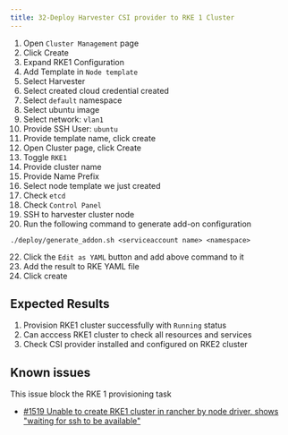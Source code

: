 ```yaml
---
title: 32-Deploy Harvester CSI provider to RKE 1 Cluster
---
```

1. Open `Cluster Management` page
2. Click Create 
3. Expand RKE1 Configuration
4. Add Template in `Node template`
5. Select Harvester
6. Select created cloud credential created
7. Select `default` namespace
8. Select ubuntu image 
9. Select network: `vlan1`
10. Provide SSH User: `ubuntu`
11. Provide template name, click create
12. Open Cluster page, click Create
13. Toggle `RKE1`
14. Provide cluster name
15. Provide Name Prefix
16. Select node template we just created
17. Check `etcd`
18. Check `Control Panel`
19. SSH to harvester cluster node 
20. Run the following command to generate add-on configuration 
```
./deploy/generate_addon.sh <serviceaccount name> <namespace>
```
22. Click the ```Edit as YAML``` button and add above command to it
23. Add the result to RKE YAML file 
24. Click create

## Expected Results
1. Provision RKE1 cluster successfully with `Running` status
2. Can acccess RKE1 cluster to check all resources and services
3. Check CSI provider installed and configured on RKE2 cluster

## Known issues
This issue block the RKE 1 provisioning task
- [#1519 Unable to create RKE1 cluster in rancher by node driver, shows "waiting for ssh to be available"](https://github.com/harvester/harvester/issues/1519) 